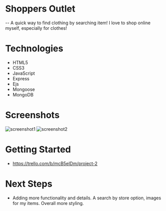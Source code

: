 # Shoppers Outlet
-- A quick way to find clothing by searching item! I love to shop online myself, especially for clothes!

# Technologies
- HTML5
- CSS3
- JavaScript
- Express
- Ejs
- Mongoose
- MongoDB

# Screenshots
![screenshot1](/Users/alyssakarakula/Desktop/project2/images/screenshot1.png)
![screenshot2](images/screenshot2.png)


# Getting Started
- https://trello.com/b/mcB5eIDm/project-2
# Next Steps
- Adding more functionality and details. A search by store option, images for my items. Overall more styling.